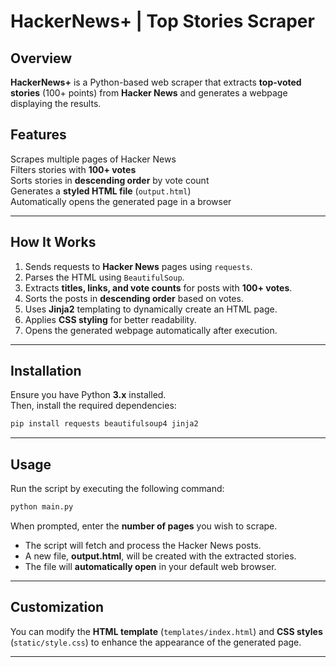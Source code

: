 # **HackerNews+ | Top Stories Scraper**  

## **Overview**  
**HackerNews+** is a Python-based web scraper that extracts **top-voted stories** (100+ points) from **Hacker News** and generates a webpage displaying the results.  

## **Features**  
Scrapes multiple pages of Hacker News  
Filters stories with **100+ votes**  
Sorts stories in **descending order** by vote count  
Generates a **styled HTML file** (`output.html`)  
Automatically opens the generated page in a browser  

---

## **How It Works**  
1. Sends requests to **Hacker News** pages using `requests`.  
2. Parses the HTML using `BeautifulSoup`.  
3. Extracts **titles, links, and vote counts** for posts with **100+ votes**.  
4. Sorts the posts in **descending order** based on votes.  
5. Uses **Jinja2** templating to dynamically create an HTML page.  
6. Applies **CSS styling** for better readability.  
7. Opens the generated webpage automatically after execution.  

---

## **Installation**  
Ensure you have Python **3.x** installed.  
Then, install the required dependencies:  

```bash
pip install requests beautifulsoup4 jinja2
```

---

## **Usage**  
Run the script by executing the following command:  

```bash
python main.py
```

When prompted, enter the **number of pages** you wish to scrape.  

- The script will fetch and process the Hacker News posts.  
- A new file, **output.html**, will be created with the extracted stories.  
- The file will **automatically open** in your default web browser.  

---

## **Customization**  
You can modify the **HTML template** (`templates/index.html`) and **CSS styles** (`static/style.css`) to enhance the appearance of the generated page.  

---
  

